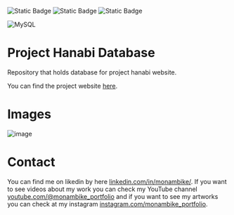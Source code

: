<img alt="Static Badge" src="https://img.shields.io/badge/MONAMBIKE-%236c00fa?style=for-the-badge&label=MADE%20BY&labelColor=%23050505"> <img alt="Static Badge" src="https://img.shields.io/badge/CC--BY--4.0%20license-%236c00fa?style=for-the-badge&label=LICENSE&labelColor=%23050505"> <img alt="Static Badge" src="https://img.shields.io/badge/AZURE-%230089D6?style=for-the-badge&label=PREVIOUSLY%20HOSTED%20IN&labelColor=%23050505">

![MySQL](https://img.shields.io/badge/mysql-%2300f.svg?style=for-the-badge&logo=mysql&logoColor=white)

# Project Hanabi Database

Repository that holds database for project hanabi website.

You can find the project website [here](https://github.com/monambike/project-hanabi-web/).

# Images

![image](https://github.com/monambike/project-hanabi-database/assets/35270174/1e2e84ae-174b-4df1-9461-ad1e2d44b6ba)

# Contact

You can find me on likedin by here [linkedin.com/in/monambike/](https://www.linkedin.com/in/monambike/). If you want to see videos about my work you can check my YouTube channel [youtube.com/@monambike_portfolio](https://www.youtube.com/@monambike_portfolio) and if you want to see my artworks you can check at my instagram [instagram.com/monambike_portfolio](https://www.instagram.com/monambike_portfolio).
